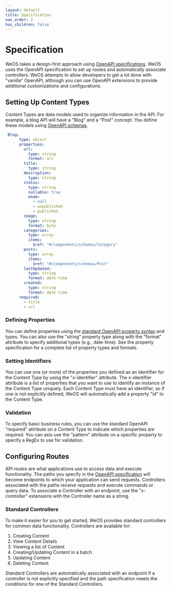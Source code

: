 ```yaml
---
layout: default
title: Specification
nav_order: 2
has_children: false
---
```

# Specification
WeOS takes a design-first approach using [OpenAPI specifications](https://www.openapis.org/). WeOS uses the OpenAPI specification to set up routes
and automatically associate controllers. WeOS attempts to allow developers to get a lot done with "vanilla" OpenAPI,
although you can use OpenAPI extensions to provide additional customizations and configurations.

## Setting Up Content Types
Content Types are data models used to organize information in the API. For example, a blog API will have a "Blog" and a
"Post" concept. You define these models using [OpenAPI schemas](https://swagger.io/docs/specification/data-models/).
```yaml
 Blog:
      type: object
      properties:
        url:
          type: string
          format: uri
        title:
          type: string
        description:
          type: string
        status:
          type: string
          nullable: true
          enum:
            - null
            - unpublished
            - published
        image:
          type: string
          format: byte
        categories:
          type: array
          items:
            $ref: "#/components/schemas/Category"
        posts:
          type: array
          items:
            $ref: "#/components/schemas/Post"
        lastUpdated:
          type: string
          format: date-time
        created:
          type: string
          format: date-time
      required:
        - title
        - url
```

### Defining Properties
You can define properties using the [standard OpenAPI property syntax](https://swagger.io/docs/specification/data-models/data-types/) and types. You can also use the "string" property
type along with the "format" attribute to specify additional types (e.g., date-time). See the property specification for
a complete list of property types and formats.

### Setting Identifiers
You can use one (or more) of the properties you defined as an identifier for the Content Type by using the "x-identifier"
attribute. The x-identifier attribute is a list of properties that you want to use to identify an instance of the Content
Type uniquely. Each Content Type must have an identifier, so if one is not explicitly defined, WeOS will automatically
add a property "id" to the Content Type. 

### Validation
To specify basic business rules, you can use the standard OpenAPI "required" attribute on a Content Type to indicate
which properties are required. You can aslo use the "pattern" attribute on a specific property to specify a RegEx to use
for validation.

## Configuring Routes
API routes are what applications use to access data and execute functionality. The paths you specify in the [OpenAPI
specification](https://swagger.io/docs/specification/paths-and-operations/) will become endpoints to which your application can send requests. Controllers associated with the paths
receive requests and execute commands or query data. To associate a Controller with an endpoint, use the "x-controller"
extensions with the Controller name as a string.

### Standard Controllers
To make it easier for you to get started, WeOS provides standard controllers for common data functionality. Controllers
are available for:
1. Creating Content
2. View Content Details
3. Viewing a list of Content
4. Creating/Updating Content in a batch
5. Updating Content
6. Deleting Content 

Standard Controllers are automatically associated with an endpoint if a controller is not explicitly specified and the
path specification meets the conditions for one of the Standard Controllers.